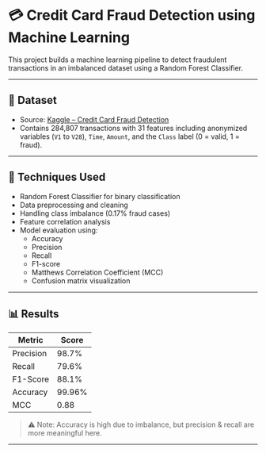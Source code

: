 # 💳 Credit Card Fraud Detection using Machine Learning

This project builds a machine learning pipeline to detect fraudulent transactions in an imbalanced dataset using a Random Forest Classifier. 

---

## 📁 Dataset

- Source: [Kaggle – Credit Card Fraud Detection](https://www.kaggle.com/datasets/mlg-ulb/creditcardfraud)
- Contains 284,807 transactions with 31 features including anonymized variables (`V1` to `V28`), `Time`, `Amount`, and the `Class` label (0 = valid, 1 = fraud).

---

## 🧠 Techniques Used

- Random Forest Classifier for binary classification
- Data preprocessing and cleaning
- Handling class imbalance (0.17% fraud cases)
- Feature correlation analysis
- Model evaluation using:
  - Accuracy
  - Precision
  - Recall
  - F1-score
  - Matthews Correlation Coefficient (MCC)
  - Confusion matrix visualization

---

## 📊 Results

| Metric      | Score     |
|-------------|-----------|
| Precision   | 98.7%     |
| Recall      | 79.6%     |
| F1-Score    | 88.1%     |
| Accuracy    | 99.96%    |
| MCC         | 0.88      |

> ⚠️ Note: Accuracy is high due to imbalance, but precision & recall are more meaningful here.

---

